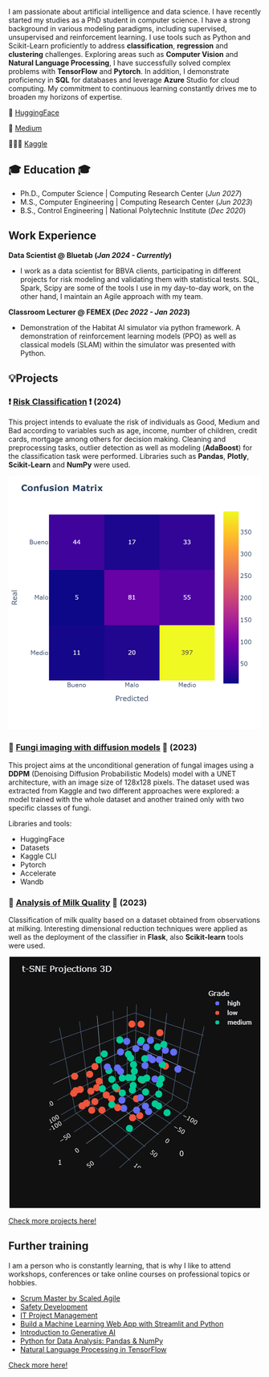 I am passionate about artificial intelligence and data science. I have recently started my studies as a PhD student in computer science. I have a strong background in various modeling paradigms, including supervised, unsupervised and reinforcement learning. I use tools such as Python and Scikit-Learn proficiently to address **classification**, **regression** and **clustering** challenges. Exploring areas such as **Computer Vision** and **Natural Language Processing**, I have successfully solved complex problems with **TensorFlow** and **Pytorch**. In addition, I demonstrate proficiency in **SQL** for databases and leverage **Azure** Studio for cloud computing. My commitment to continuous learning constantly drives me to broaden my horizons of expertise.

🤗 [HuggingFace](https://huggingface.co/MexicanVanGogh) 

📄 [Medium](https://medium.com/@galiciaz2021) 

👨🏾‍💻 [Kaggle](https://www.kaggle.com/miguelgalicia)



## 🎓 Education 🎓
- Ph.D., Computer Science | Computing Research Center (_Jun 2027_)
- M.S., Computer Engineering	| Computing Research Center (_Jun 2023_)
- B.S., Control Engineering | National Polytechnic Institute (_Dec 2020_)

## Work Experience

**Data Scientist @ Bluetab (_Jan 2024 - Currently_)**
- I work as a data scientist for BBVA clients, participating in different projects for risk modeling and validating them with statistical tests. SQL, Spark, Scipy are some of the tools I use in my day-to-day work, on the other hand, I maintain an Agile approach with my team.

**Classroom Lecturer @ FEMEX (_Dec 2022 - Jan 2023_)**
- Demonstration of the Habitat AI simulator via python framework. A demonstration of reinforcement learning models (PPO) as well as classical models (SLAM) within the simulator was presented with Python.

## 💡Projects


### ❗ [Risk Classification](https://github.com/mikeagz/Risk-Classification) ❗ (2024)

This project intends to evaluate the risk of individuals as Good, Medium and Bad according to variables such as age, income, number of children, credit cards, mortgage among others for decision making. Cleaning and preprocessing tasks, outlier detection as well as modeling (**AdaBoost**) for the classification task were performed. Libraries such as **Pandas**, **Plotly**, **Scikit-Learn** and **NumPy** were used.

<p align="center">
   <img width=600 src="https://github.com/mikeagz/Risk-Classification/blob/main/report/img/cm.png?raw=true" alt="CM"/>
</p>

### 🍄 [Fungi imaging with diffusion models](https://github.com/mikeagz/Mushroom-Diffusion) 🍄 (2023)
This project aims at the unconditional generation of fungal images using a **DDPM** (Denoising Diffusion Probabilistic Models) model with a UNET architecture, with an image size of 128x128 pixels. The dataset used was extracted from Kaggle and two different approaches were explored: a model trained with the whole dataset and another trained only with two specific classes of fungi.

Libraries and tools:
- HuggingFace
- Datasets
- Kaggle CLI
- Pytorch
- Accelerate
- Wandb

### 🐄 [Analysis of Milk Quality](https://github.com/mikeagz/Milk-Quality) 🐄 (2023)
Classification of milk quality based on a dataset obtained from observations at milking. Interesting dimensional reduction techniques were applied as well as the deployment of the classifier in **Flask**, also **Scikit-learn** tools were used.

<p align="center">
   <img src="https://github.com/mikeagz/portfolio/blob/main/assets/img/ProjectionsfromtSNE3D.png?raw=true" alt="Projection"/>
</p>



[Check more projects here!](more-projects.md)

## Further training
I am a person who is constantly learning, that is why I like to attend workshops, conferences or take online courses on professional topics or hobbies.

- [Scrum Master by Scaled Agile]()
- [Safety Development]()
- [IT Project Management](https://drive.google.com/file/d/11AdWADj3LvfMMs7U44TOEAsLdaqnrxg9/view)
- [Build a Machine Learning Web App with Streamlit and Python](https://www.coursera.org/account/accomplishments/verify/LZMDYCJCR2UY)
- [Introduction to Generative AI](https://www.coursera.org/account/accomplishments/verify/TVYKF9C2XEMS)
- [Python for Data Analysis: Pandas & NumPy](https://www.coursera.org/account/accomplishments/verify/6QRKQ8GZFF5N)
- [Natural Language Processing in TensorFlow](https://www.coursera.org/account/accomplishments/certificate/A2SGRBHW4UYB)

[Check more here!](further-training.md)
